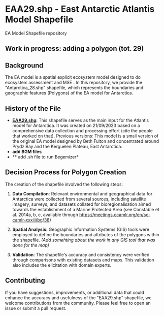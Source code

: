 # EAA29.shp - East Antarctic Atlantis Model Shapefile

EA Model Shapefile repository
## Work in progress: adding a polygon (tot. 29)

## Background

The EA model is a spatial explicit ecosystem model designed to do ecosystem assessment and MSE . In this repository, we provide the "Antarctica_28.shp" shapefile, which represents the boundaries and geographic features (Polygons) of the EA model for Antarctica.

## History of the File

- **[EAA29.shp](EA29_final/EAA29.shp)**: This shapefile serves as the main input for the Atlantis model for Antarctica. It was created on 21/09/2023 based on a comprehensive data collection and processing effort (cite the people that worked on that). Previous versions: 
        This model is a small version of the original EA model designed by Beth Fulton and concentrated around Prydz Bay and the Kerguelen Plateau, East Antarctica.
- **add BGM files**
- ** add .sh file to run Begemizer*
## Decision Process for Polygon Creation

The creation of the shapefile involved the following steps:

1. **Data Compilation**: Relevant environmental and geographical data for Antarctica were collected from several sources, including satellite imagery, surveys, and datasets collated for bioregionalisation aimed towards the establishment of a Marine Protected Area (see Constable et al. 2014a, b, c, available through https://meetings.ccamlr.org/en/sc-camlr-xxxiii/bg/38)

3. **Spatial Analysis**: Geographic Information Systems (GIS) tools were employed to define the boundaries and attributes of the polygons within the shapefile. *(Add somehting about the work in any GIS tool that was done for the map)*

4. **Validation**: The shapefile's accuracy and consistency were verified through comparisons with existing datasets and maps. This validation also includes the elicitation with domain experts.


## Contributing

If you have suggestions, improvements, or additional data that could enhance the accuracy and usefulness of the "EAA29.shp" shapefile, we welcome contributions from the community. Please feel free to open an issue or submit a pull request.
